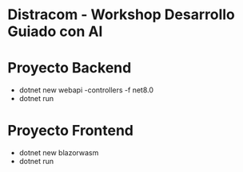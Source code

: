 # Distracom - Workshop Desarrollo Guiado con AI

# Proyecto Backend
- dotnet new webapi -controllers -f net8.0
- dotnet run

# Proyecto Frontend
 - dotnet new blazorwasm
- dotnet run
